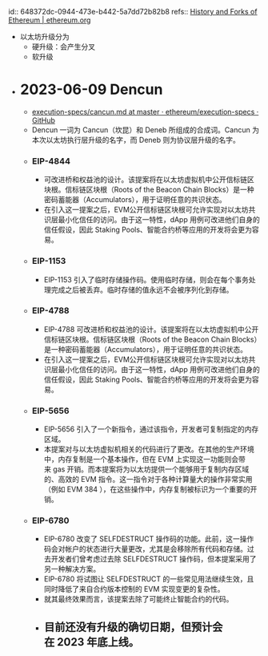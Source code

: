 id:: 648372dc-0944-473e-b442-5a7dd72b82b8
refs:: [History and Forks of Ethereum | ethereum.org](https://ethereum.org/en/history/#2023)

- 以太坊升级分为
	- 硬升级：会产生分叉
	- 软升级
- #  2023-06-09 Dencun
	- [execution-specs/cancun.md at master · ethereum/execution-specs · GitHub](https://github.com/ethereum/execution-specs/blob/master/network-upgrades/mainnet-upgrades/cancun.md)
	- Dencun 一词为 Cancun（坎昆）和 Deneb 所组成的合成词。Cancun 为本次以太坊执行层升级的名字，而 Deneb 则为协议层升级的名字。
	- ### EIP-4844
		- 可改进桥和权益池的设计。该提案将在以太坊虚拟机中公开信标链区块根。信标链区块根（Roots of the Beacon Chain Blocks）是一种密码蓄能器（Accumulators），用于证明任意的共识状态。
		- 在引入这一提案之后，EVM公开信标链区块根可允许实现对以太坊共识层最小化信任的访问。由于这一特性，dApp 用例可改进他们自身的信任假设，因此 Staking Pools、智能合约桥等应用的开发将会更为容易。
	- ### EIP-1153
		- EIP-1153 引入了临时存储操作码。使用临时存储，则会在每个事务处理完成之后被丢弃。临时存储的值永远不会被序列化到存储。
	- ### EIP-4788
		- EIP-4788 可改进桥和权益池的设计。该提案将在以太坊虚拟机中公开信标链区块根。信标链区块根（Roots of the Beacon Chain Blocks）是一种密码蓄能器（Accumulators），用于证明任意的共识状态。
		- 在引入这一提案之后，EVM公开信标链区块根可允许实现对以太坊共识层最小化信任的访问。由于这一特性，dApp 用例可改进他们自身的信任假设，因此 Staking Pools、智能合约桥等应用的开发将会更为容易。
	- ### EIP-5656
		- EIP-5656 引入了一个新指令，通过该指令，开发者可复制指定的内存区域。
		- 本提案对与以太坊虚拟机相关的代码进行了更改。在其他的生产环境中，内存复制是一个基本操作，但在 EVM 上实现这一功能则会带来 gas 开销。而本提案将为以太坊提供一个能够用于复制内存区域的、高效的 EVM 指令。这一指令对于各种计算量大的操作非常实用（例如 EVM 384 ），在这些操作中，内存复制被标识为一个重要的开销。
	- ### EIP-6780
		- EIP-6780 改变了 SELFDESTRUCT 操作码的功能。此前，这一操作码会对帐户的状态进行大量更改，尤其是会移除所有代码和存储。过去开发者们曾考虑过去除 SELFDESTRUCT 操作码，但本提案采用了另一种解决方案。
		- EIP-6780 将试图让 SELFDESTRUCT 的一些常见用法继续生效，且同时降低了来自合约版本控制的 EVM 实现变更的复杂性。
		- 就其最终效果而言，该提案去除了可能终止智能合约的代码。
		- 目前还没有升级的确切日期，但预计会在 2023 年底上线。
			-